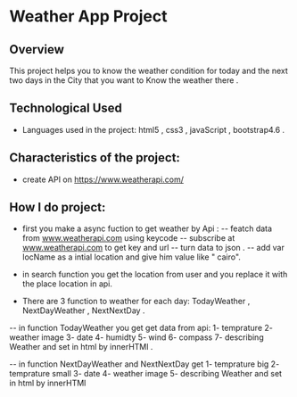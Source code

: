 # Weather App Project 

## Overview
This project helps you to know the weather condition for today and the next two days in the City that you want to Know the weather there .

## Technological Used 
- Languages ​​used in the project: html5 , css3 , javaScript , bootstrap4.6 .

## Characteristics of the project:
- create API on https://www.weatherapi.com/

## How I do project:
- first you make a  async fuction to get weather by Api :
-- featch data from www.weatherapi.com using keycode 
-- subscribe at www.weatherapi.com to get key and url
-- turn data to json  .
-- add var locName as a intial location and give him value like " cairo".
- in search function you get the location from user and  you replace it with the place location in api.

- There are 3 function to weather for each day: TodayWeather , NextDayWeather , NextNextDay .

-- in  function TodayWeather you get get data from api:
1- temprature 
2- weather image
3- date
4- humidty
5- wind
6- compass
7-  describing Weather
 and set in html by innerHTMl .
 
 -- in  function NextDayWeather and NextNextDay get 
 1- temprature big
 2- temprature small
 3- date 
 4- weather image
 5- describing Weather
 and set in html by innerHTMl
